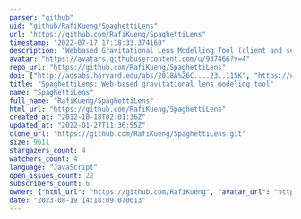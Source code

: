 ```yaml
---
parser: "github"
uid: "github/RafiKueng/SpaghettiLens"
url: "https://github.com/RafiKueng/SpaghettiLens"
timestamp: "2022-07-17 17:18:33.374160"
description: "Webbased Gravitational Lens Modelling Tool (client and server side)"
avatar: "https://avatars.githubusercontent.com/u/937466?v=4"
repo_url: "https://github.com/RafiKueng/SpaghettiLens"
doi: ["http://adsabs.harvard.edu/abs/2018A%26C....23..115K", "https://ui.adsabs.harvard.edu/abs/2018ascl.soft06010K/abstract"]
title: "SpaghettiLens: Web-based gravitational lens modeling tool"
name: "SpaghettiLens"
full_name: "RafiKueng/SpaghettiLens"
html_url: "https://github.com/RafiKueng/SpaghettiLens"
created_at: "2012-10-18T02:01:36Z"
updated_at: "2022-01-27T11:36:55Z"
clone_url: "https://github.com/RafiKueng/SpaghettiLens.git"
size: 9611
stargazers_count: 4
watchers_count: 4
language: "JavaScript"
open_issues_count: 22
subscribers_count: 6
owner: {"html_url": "https://github.com/RafiKueng", "avatar_url": "https://avatars.githubusercontent.com/u/937466?v=4", "login": "RafiKueng", "type": "User"}
date: "2023-08-19 14:18:09.070013"
---
```

